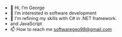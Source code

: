 - 👋 Hi, I’m George
- 👀 I’m interested in software development
- 🌱 I'm refining my skills with C# in .NET framework.
- and JavaScript
- 📫 How to reach me softwaregeo98@gmail.com

<!---
softwaregeo1/softwaregeo1 is a ✨ special ✨ repository because its `README.md` (this file) appears on your GitHub profile.
You can click the Preview link to take a look at your changes.
--->

